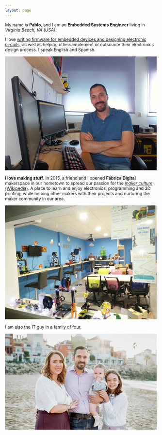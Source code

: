 ```yaml
---
layout: page
---
```


My name is **Pablo**, and I am an **Embedded Systems Engineer** living in *Virginia Beach, VA (USA)*.

I love [writing firmware for embedded devices and designing electronic circuits](/embedded/), as well as helping others implement or outsource their electronics design process. I speak English and Spanish.

![Photo of me at my desk](/images/pablobacho_about.jpg)

**I love making stuff**. In 2015, a friend and I opened **Fábrica Digital** makerspace in our hometown to spread our passion for the [*maker culture* (Wikipedia)](https://en.wikipedia.org/wiki/Maker_culture). A place to learn and enjoy electronics, programming and 3D printing, while helping other makers with their projects and nurturing the maker community in our area.

![Photo of Fabrica Digital Makerspace](/images/fabrica_digital_makerspace.jpg)

I am also the IT guy in a family of four.

![Photo of me at my desk](/images/pablobacho_family.jpg)